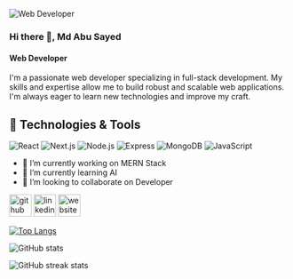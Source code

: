 
![Web Developer](https://api.deepai.org/job-view-file/255e95b7-ce52-42dd-a9ab-ac84018f29d6/outputs/output.jpg)
### Hi there 👋, Md Abu Sayed
#### Web Developer

I'm a passionate web developer specializing in full-stack development. My skills and expertise allow me to build robust and scalable web applications. I'm always eager to learn new technologies and improve my craft.

## 🔧 Technologies & Tools

![React](https://img.shields.io/badge/-React-black?style=flat&logo=react)
![Next.js](https://img.shields.io/badge/-Next.js-black?style=flat&logo=next.js)
![Node.js](https://img.shields.io/badge/-Node.js-black?style=flat&logo=node.js)
![Express](https://img.shields.io/badge/-Express-black?style=flat&logo=express)
![MongoDB](https://img.shields.io/badge/-MongoDB-black?style=flat&logo=mongodb)
![JavaScript](https://img.shields.io/badge/-JavaScript-black?style=flat&logo=javascript)

- 🔭 I’m currently working on MERN Stack  
- 🌱 I’m currently learning AI  
- 👯 I’m looking to collaborate on Developer  


[<img src='https://cdn.jsdelivr.net/npm/simple-icons@3.0.1/icons/github.svg' alt='github' height='40'>](https://github.com/AbuSayed332)  [<img src='https://cdn.jsdelivr.net/npm/simple-icons@3.0.1/icons/linkedin.svg' alt='linkedin' height='40'>](https://www.linkedin.com/in/md-abu-sayed-165892203/)  [<img src='https://cdn.jsdelivr.net/npm/simple-icons@3.0.1/icons/icloud.svg' alt='website' height='40'>](https://engineerabusayed.netlify.app/)  

[![Top Langs](https://github-readme-stats.vercel.app/api/top-langs/?username=AbuSayed332)](https://github.com/anuraghazra/github-readme-stats)

![GitHub stats](https://github-readme-stats.vercel.app/api?username=AbuSayed332&show_icons=true&count_private=true)  

![GitHub streak stats](https://streak-stats.demolab.com/?user=AbuSayed332)  

